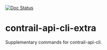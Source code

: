 [![Doc Status](https://readthedocs.org/projects/contrail-api-cli-extra/badge/?version=latest)](http://contrail-api-cli-extra.readthedocs.org/en/latest/)

contrail-api-cli-extra
======================

Supplementary commands for contrail-api-cli.
